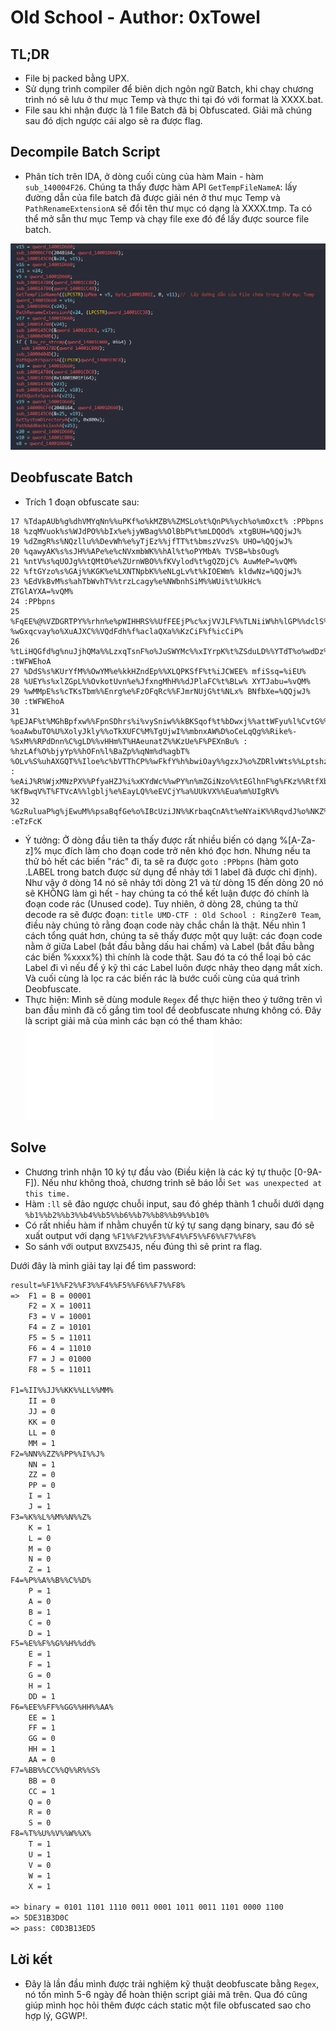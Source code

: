 # Old School - Author: 0xTowel

## TL;DR
* File bị packed bằng UPX.
* Sử dụng trình compiler để biên dịch ngôn ngữ Batch, khi chạy chương trình nó sẽ lưu ở thư mục Temp và thực thi tại đó với format là XXXX.bat.
* File sau khi nhận được là 1 file Batch đã bị Obfuscated. Giải mã chúng sau đó dịch ngược cái algo sẽ ra được flag.

## Decompile Batch Script
- Phân tích trên IDA, ở dòng cuối cùng của hàm Main - hàm `sub_140004F26`. Chúng ta thấy được hàm API `GetTempFileNameA`: lấy đường dẫn của file batch đã được giải nén ở thư mục Temp và `PathRenameExtensionA` sẽ đổi tên thư mục có dạng là XXXX.tmp. Ta có thể mở sẵn thư mục Temp và chạy file exe đó để lấy được source file batch.

![decom_batch](decom_batch.png)

## Deobfuscate Batch
- Trích 1 đoạn obfuscate sau:

```batch
17 %TdapAUb%g%dhVMYqNn%%uPKf%o%kMZB%%ZMSLo%t%QnP%%ych%o%mOxct% :PPbpns
18 %zqMVuok%s%WJdPO%%bIx%e%jyWBag%%OlBbP%t%mLDQOd% xtgBUH=%QQjwJ%
19 %dZmgR%s%NQzllu%%DevWh%e%yTjEz%%jfTT%t%bmszVvzS% UHO=%QQjwJ%
20 %qawyAK%s%sJH%%APe%e%cNVxmbWK%%hAl%t%oPYMbA% TVSB=%bsOug%
21 %ntV%s%qUOJg%%tQMtO%e%ZUrnWBO%%fKVylod%t%gQZDjC% AuwMeP=%vQM%
22 %ftGYzo%s%GAj%%KGK%e%LXNTNpbK%%eNLgLv%t%kIOEWm% kldwNz=%QQjwJ%
23 %EdVkBvM%s%ahTbWvhT%%trzLcagy%e%NWbnhSiM%%WUi%t%UkHc% ZTGlAYXA=%vQM%
24 :PPbpns
25 %FqEE%@%VZDGRTPY%%rhn%e%pWIHHRS%%UfFEEjP%c%xjVVJLF%%TLNiiW%h%lGP%%dclS%o%GKmVQg% %wGxqcvay%o%XuAJXC%%VQdFdh%f%aclaQXa%%KzCiF%f%icCiP%
26 %tLiHQGfd%g%nuJjhQMa%%LzxqTsnF%o%JuSWYMc%%xIYrpK%t%ZSduLD%%YTdT%o%wdDz% :tWFWEhoA
27 %DdS%s%KUrYfM%%OwYM%e%kkHZndEp%%XLQPKSfF%t%iJCWEE% mfiSsq=%iEU%
28 %UEY%s%xlZGpL%%OvkotUvn%e%JfxngMhH%%dJPlaFC%t%BLw% XYTJabu=%vQM%
29 %wMMpE%s%cTKsTbm%%Enrg%e%FzOFqRc%%FJmrNUjG%t%NLx% BNfbXe=%QQjwJ%
30 :tWFWEhoA
31 %pEJAF%t%MGhBpfxw%%FpnSDhrs%i%vySniw%%kBKSqof%t%bDwxj%%attWFyu%l%CvtG%%lxZkBYQ%e%MhcO% %oaAwbuTO%U%XolyJkly%%oTkXUFC%M%TgUjwI%%mbnxAW%D%oCeLqQg%%Rike%-%SxM%%RPdDnn%C%gLD%%vHHm%T%HAeunatZ%%KzUe%F%PEXnBu% : %hzLAf%O%bjyYp%%hOFn%l%BaZp%%qNm%d%agbT% %OLv%S%uhAXGQT%%Iloe%c%bVTThCP%%wFkfY%h%bwiOay%%gzxJ%o%ZDRlvWts%%Lptshz%o%MlsO%%FtMbHm%l%JLgz% : %eAiJ%R%WjxMNzPX%%PfyaHZJ%i%xKYdWc%%wPY%n%mZGiNzo%%tEGlhnF%g%FKz%%RtfXbm%Z%XgxumR%%VAz%e%DxTgdYl%%CKb%r%OayuJEpN%%doxwTmOD%0%bmQ% %KfBwqV%T%FTVcA%%lgblj%e%EayLQ%%eEVCjY%a%UUkVX%%Eua%m%UIgRV%
32 %GzRuluaP%g%jEwuM%%psaBqfGe%o%IBcUziJN%%KrbaqCnA%t%eNYaiK%%RqvdJ%o%NKZ% :eTzFcK
```

- Ý tưởng: Ở dòng đầu tiên ta thấy được rất nhiều biến có dạng %[A-Za-z]% mục đích làm cho đoạn code trở nên khó đọc hơn. Nhưng nếu ta thử bỏ hết các biến "rác" đi, ta sẽ ra được `goto :PPbpns` (hàm goto .LABEL trong batch được sử dụng để nhảy tới 1 label đã được chỉ định). Như vậy ở dòng 14 nó sẽ nhảy tới dòng 21 và từ dòng 15 đến dòng 20 nó sẽ KHÔNG làm gì hết - hay chúng ta có thể kết luận được đó chính là đoạn code rác (Unused code). Tuy nhiên, ở dòng 28, chúng ta thử decode ra sẽ được đoạn: `title UMD-CTF : Old School : RingZer0 Team`, điều này chúng tỏ rằng đoạn code này chắc chắn là thật. Nếu nhìn 1 cách tổng quát hơn, chúng ta sẽ thấy được một quy luật: các đoạn code nằm ở giữa Label (bắt đầu bằng dấu hai chấm) và Label (bắt đầu bằng các biến %xxxx%) thì chính là code thật. Sau đó ta có thể loại bỏ các Label đi vì nếu để ý kỹ thì các Label luôn được nhảy theo dạng mắt xích. Và cuối cùng là lọc ra các biến rác là bước cuối cùng của quá trình Deobfuscate.
- Thực hiện: Mình sẽ dùng module `Regex` để thực hiện theo ý tưởng trên vì ban đầu mình đã cố gắng tìm tool để deobfuscate nhưng không có. Đây là script giải mã của mình các bạn có thể tham khảo: ![DeobfuscateScript](decrypt.py)

## Solve
- Chương trình nhận 10 ký tự đầu vào (Điều kiện là các ký tự thuộc [0-9A-F]). Nếu như không thoả, chương trinh sẽ báo lỗi `Set was unexpected at this time.`
- Hàm `:ll` sẽ đảo ngược chuỗi input, sau đó ghép thành 1 chuỗi dưới dạng `%b1%%b2%%b3%%b4%%b5%%b6%%b7%%b8%%b9%%b10%`
- Có rất nhiều hàm if nhằm chuyển từ ký tự sang dạng binary, sau đó sẽ xuất output với dạng `%F1%%F2%%F3%%F4%%F5%%F6%%F7%%F8%`
- So sánh với output `BXVZ54J5`, nếu đúng thì sẽ print ra flag.

Dưới đây là mình giải tay lại để tìm password:

```txt
result=%F1%%F2%%F3%%F4%%F5%%F6%%F7%%F8%
=>	F1 = B = 00001
	F2 = X = 10011
	F3 = V = 10001
	F4 = Z = 10101
	F5 = 5 = 11011
	F6 = 4 = 11010
	F7 = J = 01000
	F8 = 5 = 11011

F1=%II%%JJ%%KK%%LL%%MM%
	II = 0
	JJ = 0
	KK = 0
	LL = 0
	MM = 1
F2=%NN%%ZZ%%PP%%I%%J%
	NN = 1
	ZZ = 0
	PP = 0
	I = 1
	J = 1
F3=%K%%L%%M%%N%%Z%
	K = 1
	L = 0
	M = 0
	N = 0
	Z = 1
F4=%P%%A%%B%%C%%D%
	P = 1
	A = 0
	B = 1
	C = 0
	D = 1
F5=%E%%F%%G%%H%%dd%
	E = 1
	F = 1
	G = 0
	H = 1
	DD = 1
F6=%EE%%FF%%GG%%HH%%AA%
	EE = 1
	FF = 1
	GG = 0
	HH = 1
	AA = 0
F7=%BB%%CC%%Q%%R%%S%
	BB = 0
	CC = 1
	Q = 0
	R = 0
	S = 0
F8=%T%%U%%V%%W%%X%
	T = 1
	U = 1
	V = 0
	W = 1
	X = 1

=> binary = 0101 1101 1110 0011 0001 1011 0011 1101 0000 1100
=> 5DE31B3D0C
=> pass: C0D3B13ED5
```

## Lời kết
* Đây là lần đầu mình được trải nghiệm kỹ thuật deobfuscate bằng `Regex`, nó tốn mình 5-6 ngày để hoàn thiện script giải mã trên. Qua đó cũng giúp mình học hỏi thêm được cách static một file obfuscated sao cho hợp lý, GGWP!.
